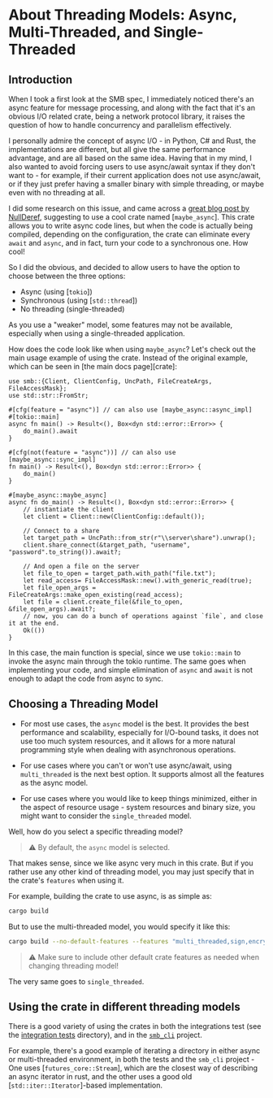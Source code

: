 # About Threading Models: Async, Multi-Threaded, and Single-Threaded

## Introduction

When I took a first look at the SMB spec, I immediately noticed there's an async feature for message processing,
and along with the fact that it's an obvious I/O related crate, being a network protocol library,
it raises the question of how to handle concurrency and parallelism effectively.

I personally admire the concept of async I/O - in Python, C# and Rust, the implementations are different,
but all give the same performance advantage, and are all based on the same idea.
Having that in my mind, I also wanted to avoid forcing users to use async/await syntax if they don't want to -
for example, if their current application does not use async/await,
or if they just prefer having a smaller binary with simple threading,
or maybe even with no threading at all.

I did some research on this issue, and came across a [great blog post by NullDeref](<https://nullderef.com/blog/rust-async-sync/>),
suggesting to use a cool crate named [`maybe_async`]. This crate allows you to write async code lines,
but when the code is actually being compiled, depending on the configuration,
the crate can eliminate every `await` and `async`, and in fact, turn your code to a synchronous one. How cool!

So I did the obvious, and decided to allow users to have the option to choose between the three options:

* Async (using [`tokio`])
* Synchronous (using [`std::thread`])
* No threading (single-threaded)

As you use a "weaker" model, some features may not be available, especially when using a single-threaded application.

How does the code look like when using `maybe_async`? Let's check out the main usage example of using the crate.
Instead of the original example, which can be seen in [the main docs page][crate]: <!-- markdownlint-disable reference-links-images -->

```rust,no_run
use smb::{Client, ClientConfig, UncPath, FileCreateArgs, FileAccessMask};
use std::str::FromStr;

#[cfg(feature = "async")] // can also use [maybe_async::async_impl]
#[tokio::main]
async fn main() -> Result<(), Box<dyn std::error::Error>> {
    do_main().await
}

#[cfg(not(feature = "async"))] // can also use [maybe_async::sync_impl]
fn main() -> Result<(), Box<dyn std::error::Error>> {
    do_main()
}

#[maybe_async::maybe_async]
async fn do_main() -> Result<(), Box<dyn std::error::Error>> {
    // instantiate the client
    let client = Client::new(ClientConfig::default());

    // Connect to a share
    let target_path = UncPath::from_str(r"\\server\share").unwrap();
    client.share_connect(&target_path, "username", "password".to_string()).await?;

    // And open a file on the server
    let file_to_open = target_path.with_path("file.txt");
    let read_access= FileAccessMask::new().with_generic_read(true);
    let file_open_args = FileCreateArgs::make_open_existing(read_access);
    let file = client.create_file(&file_to_open, &file_open_args).await?;
    // now, you can do a bunch of operations against `file`, and close it at the end.
    Ok(())
}
```

In this case, the main function is special, since we use `tokio::main` to invoke the async main through the tokio runtime. The same goes when implementing your code, and simple elimination of `async` and `await` is not enough to adapt the code from async to sync.

## Choosing a Threading Model

* For most use cases, the `async` model is the best. It provides the best performance and scalability, especially for I/O-bound tasks, it does not use too much system resources, and it allows for a more natural programming style when dealing with asynchronous operations.

* For use cases where you can't or won't use async/await, using `multi_threaded` is the next best option. It supports almost all the features as the async model.
* For use cases where you would like to keep things minimized, either in the aspect of resource usage - system resources and binary size, you might want to consider the `single_threaded` model.

Well, how do you select a specific threading model?
> ⚠️ By default, the `async` model is selected.

That makes sense, since we like async very much in this crate. But if you rather use any other kind of threading model, you may just specify that in the crate's `features` when using it.

For example, building the crate to use async, is as simple as:

```sh
cargo build
```

But to use the multi-threaded model, you would specify it like this:

```sh
cargo build --no-default-features --features "multi_threaded,sign,encrypt"
```

> ⚠️ Make sure to include other default crate features as needed when changing threading model!

The very same goes to `single_threaded`.

## Using the crate in different threading models

There is a good variety of using the crates in both the integrations test (see the [integration tests](https://github.com/afiffon/smb-rs/tree/main/smb/tests) directory), and in the [`smb_cli`](https://github.com/afiffon/smb-rs/tree/main/smb_cli) project.

For example, there's a good example of iterating a directory in either async or multi-threaded environment, in both the tests and the `smb_cli` project - One uses [`futures_core::Stream`], which are the closest way of describing an async iterator in rust, and the other uses a good old [`std::iter::Iterator`]-based implementation.
